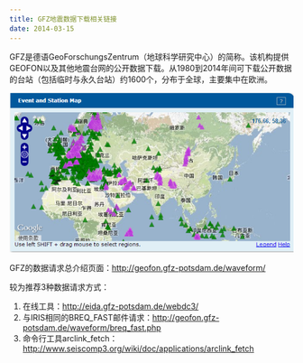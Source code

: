 ```yaml
---
title: GFZ地震数据下载相关链接
date: 2014-03-15
---
```


GFZ是德语GeoForschungsZentrum（地球科学研究中心）的简称。该机构提供GEOFON以及其他地震台网的公开数据下载。从1980到2014年间可下载公开数据的台站（包括临时与永久台站）约1600个，分布于全球，主要集中在欧洲。

![](GFZ-station-map.png)

GFZ的数据请求总介绍页面：http://geofon.gfz-potsdam.de/waveform/

较为推荐3种数据请求方式：

1. 在线工具：http://eida.gfz-potsdam.de/webdc3/
2. 与IRIS相同的BREQ_FAST邮件请求：http://geofon.gfz-potsdam.de/waveform/breq_fast.php
3. 命令行工具arclink_fetch：http://www.seiscomp3.org/wiki/doc/applications/arclink_fetch
